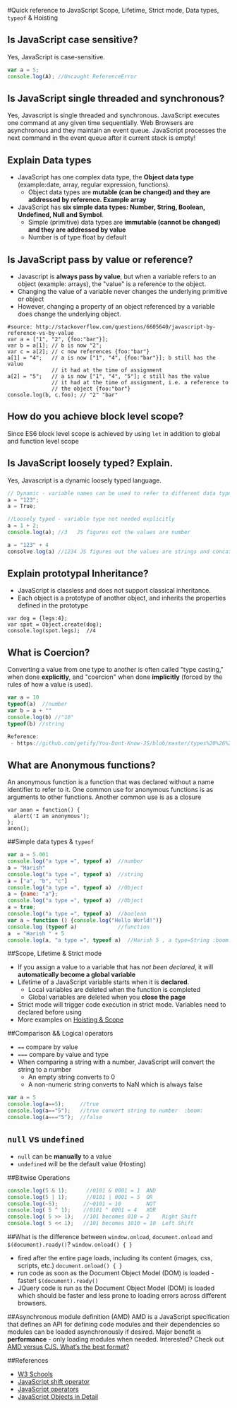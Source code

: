 #Quick reference to JavaScript
Scope, Lifetime, Strict mode, Data types, ````typeof```` & Hoisting

## Is JavaScript **case sensitive**?
Yes, JavaScript is case-sensitive.
````javascript
var a = 5;
console.log(A); //Uncaught ReferenceError
````

## Is JavaScript single threaded and synchronous?
Yes, Javascript is single threaded and synchronous. JavaScript executes one command at any given time sequentially.
Web Browsers are asynchronous and they maintain an event queue. JavaScript processes the next command in the event queue after it current stack is empty!  
 

## Explain Data types
* JavaScript has one complex data type, the **Object data type** (example:date, array, regular expression, functions). 
  * Object data types are **mutable (can be changed) and they are addressed by reference. Example array** 
* JavaScript has **six simple data types: Number, String, Boolean, Undefined, Null and Symbol**. 
  * Simple (primitive) data types are **immutable (cannot be changed) and they are addressed by value**
  * Number is of type float by default

## Is JavaScript pass by value or reference?
  - Javascript is **always pass by value**, but when a variable refers to an object (example: arrays), the "value" is a reference to the object.
  - Changing the value of a variable never changes the underlying primitive or object
  - However, changing a property of an object referenced by a variable does change the underlying object.

```
#source: http://stackoverflow.com/questions/6605640/javascript-by-reference-vs-by-value
var a = ["1", "2", {foo:"bar"}];
var b = a[1]; // b is now "2";
var c = a[2]; // c now references {foo:"bar"}
a[1] = "4";   // a is now ["1", "4", {foo:"bar"}]; b still has the value
              // it had at the time of assignment
a[2] = "5";   // a is now ["1", "4", "5"]; c still has the value
              // it had at the time of assignment, i.e. a reference to
              // the object {foo:"bar"}
console.log(b, c.foo); // "2" "bar"
```

## How do you achieve block level scope?
Since ES6 block level scope is achieved by using `let` in addition to global and function level scope


## Is JavaScript loosely typed? Explain.
Yes, Javascript is a dynamic loosely typed language.
````javascript
// Dynamic - variable names can be used to refer to different data types
a = "123";
a = True;

//Loosely typed - variable type not needed explicitly
a = 1 + 2;
console.log(a); //3   JS figures out the values are number

a = "123" + 4
consolve.log(a) //1234 JS figures out the values are strings and concatenates them!
````

## Explain prototypal Inheritance?
  - JavaScript is classless and does not support classical inheritance.
  - Each object is a prototype of another object, and inherits the properties defined in the prototype
```
var dog = {legs:4};
var spot = Object.create(dog);
console.log(spot.legs);  //4
```  

## What is Coercion?
Converting a value from one type to another is often called "type casting," when done **explicitly**, 
and "coercion" when done **implicitly** (forced by the rules of how a value is used).
````javascript
var a = 10
typeof(a)  //number
var b = a + ""
console.log(b) //"10"
typeof(b) //string

Reference:
 - https://github.com/getify/You-Dont-Know-JS/blob/master/types%20%26%20grammar/ch4.md
````


## What are Anonymous functions?
An anonymous function is a function that was declared without a name identifier to refer to it. One common use 
for anonymous functions is as arguments to other functions. Another common use is as a closure
```
var anon = function() {
  alert('I am anonymous');
};
anon();
```


##Simple data types &amp; `typeof`
````javascript
var a = 5.001
console.log("a type =", typeof a)  //number
a = "Harish"
console.log("a type =", typeof a)  //string
a = ["a", "b", "c"]
console.log("a type =", typeof a)  //Object
a = {name: "a"};
console.log("a type =", typeof a)  //Object
a = true;
console.log("a type =", typeof a)  //boolean
var a = function () {console.log("Hello World!")}
console.log (typeof a)             //function
a  = "Harish " + 5
console.log(a, "a type =", typeof a)  //Harish 5 , a type=String :boom:
````

##Scope, Lifetime &amp; Strict mode
* If you assign a value to a variable that has *not been declared*, it will **automatically become a global variable**
* Lifetime of a JavaScript variable starts when it is **declared**.
  * Local variables are deleted when the function is completed
  * Global variables are deleted when you **close the page**
* Strict mode will trigger code execution in strict mode. Variables need to declared before using
* More examples on [Hoisting & Scope](https://github.com/harishvc/quick-references/blob/master/javascript/javascript-functions-part6.md)


##Comparison && Logical operators
* ````==```` compare by value
* ```===``` compare by value and type
* When comparing a string with a number, JavaScript will convert the string to a number
  * An empty string converts to 0
  * A non-numeric string converts to NaN which is always false
````javascript
var a = 5   
console.log(a==5);     //true
console.log(a=="5");   //true convert string to number  :boom:
console.log(a==="5");  //false
````

## `null` vs `undefined`
- `null` can be **manually** to a value 
- `undefined` will be the default value (Hosting)


##Bitwise Operations
````javascript
console.log(5 & 1);      //0101 & 0001 = 1  AND
console.log(5 | 1);      //0101 | 0001 = 5  OR
console.log(~5);        //~0101 = 10        NOT
console.log( 5 ^ 1);    //0101 ^ 0001 = 4   XOR
console.log( 5 >> 1);   //101 becomes 010 = 2    Right Shift
console.log( 5 << 1);   //101 becomes 1010 = 10  Left Shift 
````

##What is the  difference between `window.onload`, `document.onload` and `$(document).ready()`?
`window.onload() { }`
  -  fired after the entire page loads, including its content (images, css, scripts, etc.)
`document.onload() { }`
  - run code as soon as the Document Object Model (DOM) is loaded - faster!
 `$(document).ready()`
  - JQuery code is run as the Document Object Model (DOM) is loaded which should be faster and less prone to loading errors across different browsers.


##Asynchronous module definition (AMD) 
AMD is a JavaScript specification that defines an API for defining code modules and their dependencies so modules can be loaded asynchronously if desired.
Major benefit is **performance**  - only loading modules when needed. Interested? Check out [AMD versus CJS. What’s the best format?](http://unscriptable.com/2011/09/30/amd-versus-cjs-whats-the-best-format/)



##References
* [W3 Schools](http://www.w3schools.com/js/)
* [JavaScript shift operator](http://stackoverflow.com/questions/1822350/what-is-the-javascript-operator-and-how-do-you-use-it)
* [JavaScript operators](http://web.eecs.umich.edu/~bartlett/jsops.html)
* [JavaScript Objects in Detail](http://javascriptissexy.com/javascript-objects-in-detail/)

